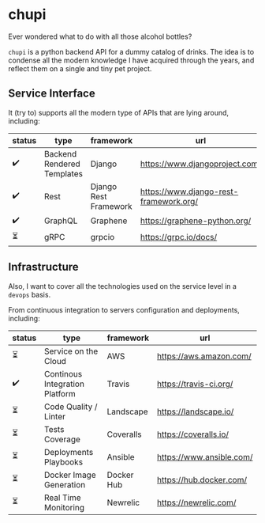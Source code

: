 # chupi
Ever wondered what to do with all those alcohol bottles?

`chupi` is a python backend API for a dummy catalog of drinks. The idea is to condense all the modern knowledge
I have acquired through the years, and reflect them on a single and tiny pet project.


## Service Interface

It (try to) supports all the modern type of APIs that are lying around, including:

| status | type | framework | url |
| ------ | ---- | --------- | --- |
|:heavy_check_mark:|Backend Rendered Templates|Django|https://www.djangoproject.com/
|:heavy_check_mark:|Rest|Django Rest Framework|https://www.django-rest-framework.org/
|:heavy_check_mark:|GraphQL|Graphene|https://graphene-python.org/
|:hourglass_flowing_sand:|gRPC|grpcio|https://grpc.io/docs/

## Infrastructure
Also, I want to cover all the technologies used on the service level in a `devops` basis.

From continuous integration to servers configuration and deployments, including:

| status | type | framework | url |
| ------ | ---- | --------- | --- |
|:hourglass_flowing_sand:|Service on the Cloud|AWS|https://aws.amazon.com/
|:heavy_check_mark:|Continous Integration Platform|Travis|https://travis-ci.org/
|:hourglass_flowing_sand:|Code Quality / Linter|Landscape|https://landscape.io/
|:hourglass_flowing_sand:|Tests Coverage|Coveralls|https://coveralls.io/
|:hourglass_flowing_sand:|Deployments Playbooks|Ansible|https://www.ansible.com/
|:hourglass_flowing_sand:|Docker Image Generation|Docker Hub|https://hub.docker.com/
|:hourglass_flowing_sand:|Real Time Monitoring|Newrelic|https://newrelic.com/

